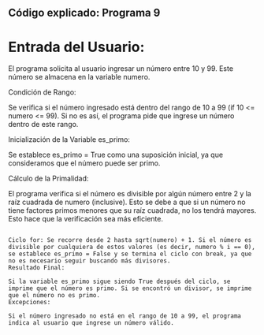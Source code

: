 ## Código explicado: Programa 9




# Entrada del Usuario:

El programa solicita al usuario ingresar un número entre 10 y 99. Este número se almacena en la variable numero.


Condición de Rango:

Se verifica si el número ingresado está dentro del rango de 10 a 99 (if 10 <= numero <= 99). Si no es así, el programa pide que ingrese un número dentro de este rango.


Inicialización de la Variable es_primo:

Se establece es_primo = True como una suposición inicial, ya que consideramos que el número puede ser primo.



Cálculo de la Primalidad:

El programa verifica si el número es divisible por algún número entre 2 y la raíz cuadrada de numero (inclusive). Esto se debe a que si un número no tiene factores primos menores que su raíz cuadrada, no los tendrá mayores. Esto hace que la verificación sea más eficiente.
```

Ciclo for: Se recorre desde 2 hasta sqrt(numero) + 1. Si el número es divisible por cualquiera de estos valores (es decir, numero % i == 0), se establece es_primo = False y se termina el ciclo con break, ya que no es necesario seguir buscando más divisores.
Resultado Final:

Si la variable es_primo sigue siendo True después del ciclo, se imprime que el número es primo. Si se encontró un divisor, se imprime que el número no es primo.
Excepciones:

Si el número ingresado no está en el rango de 10 a 99, el programa indica al usuario que ingrese un número válido.
```
